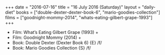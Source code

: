 +++
date = "2016-07-16"
title = "16 July 2016 (Saturday)"
layout = "daily-diet"
books = ["double-dexter-dexter-book-6", "mario-goodies-collection"]
films = ["goodnight-mommy-2014", "whats-eating-gilbert-grape-1993"]
+++


* Film: What’s Eating Gilbert Grape (1993) +
* Film: Goodnight Mommy (2014) +
* Book: Double Dexter (Dexter Book 6) {E} /f/
* Book: Mario Goodies Collection {S} /f/